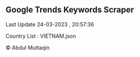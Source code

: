 

## Google Trends Keywords Scraper 
 
Last Update 24-03-2023 , 20:57:36

Country List :
VIETNAM.json



© Abdul Muttaqin 
